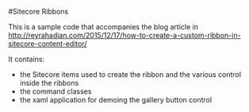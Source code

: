 #Sitecore Ribbons

This is a sample code that accompanies the blog article in http://reyrahadian.com/2015/12/17/how-to-create-a-custom-ribbon-in-sitecore-content-editor/

It contains:

* the Sitecore items used to create the ribbon and the various control inside the ribbons
* the command classes
* the xaml application for demoing the gallery button control

